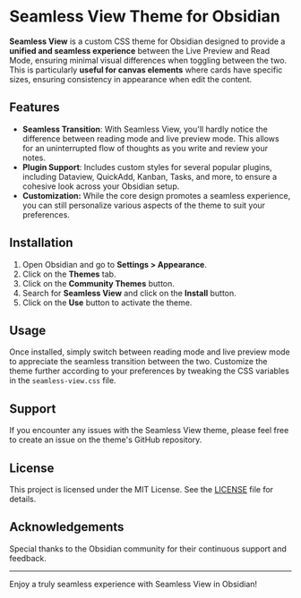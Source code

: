 # Seamless View Theme for Obsidian

**Seamless View** is a custom CSS theme for Obsidian designed to provide a **unified and seamless experience** between the Live Preview and Read Mode, ensuring minimal visual differences when toggling between the two. This is particularly **useful for canvas elements** where cards have specific sizes, ensuring consistency in appearance when edit the content.

## Features

-   **Seamless Transition**: With Seamless View, you'll hardly notice the difference between reading mode and live preview mode. This allows for an uninterrupted flow of thoughts as you write and review your notes.
-   **Plugin Support**: Includes custom styles for several popular plugins, including Dataview, QuickAdd, Kanban, Tasks, and more, to ensure a cohesive look across your Obsidian setup.
-   **Customization:** While the core design promotes a seamless experience, you can still personalize various aspects of the theme to suit your preferences.

## Installation

1. Open Obsidian and go to **Settings > Appearance**.
2. Click on the **Themes** tab.
3. Click on the **Community Themes** button.
4. Search for **Seamless View** and click on the **Install** button.
5. Click on the **Use** button to activate the theme.

## Usage

Once installed, simply switch between reading mode and live preview mode to appreciate the seamless transition between the two. Customize the theme further according to your preferences by tweaking the CSS variables in the `seamless-view.css` file.

## Support

If you encounter any issues with the Seamless View theme, please feel free to create an issue on the theme's GitHub repository.

## License

This project is licensed under the MIT License. See the [LICENSE](LICENSE) file for details.

## Acknowledgements

Special thanks to the Obsidian community for their continuous support and feedback.

---

Enjoy a truly seamless experience with Seamless View in Obsidian!
